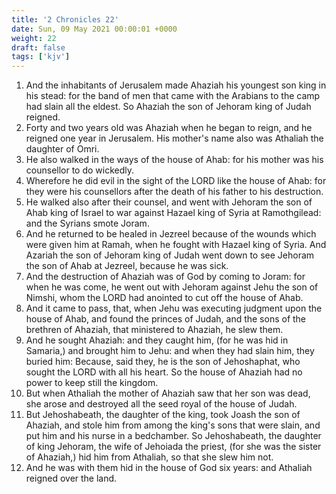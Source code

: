 ```yaml
---
title: '2 Chronicles 22'
date: Sun, 09 May 2021 00:00:01 +0000
weight: 22
draft: false
tags: ['kjv'] 
---
```


1. And the inhabitants of Jerusalem made Ahaziah his youngest son king in his stead: for the band of men that came with the Arabians to the camp had slain all the eldest. So Ahaziah the son of Jehoram king of Judah reigned.
2. Forty and two years old was Ahaziah when he began to reign, and he reigned one year in Jerusalem. His mother's name also was Athaliah the daughter of Omri.
3. He also walked in the ways of the house of Ahab: for his mother was his counsellor to do wickedly.
4. Wherefore he did evil in the sight of the LORD like the house of Ahab: for they were his counsellors after the death of his father to his destruction.
5. He walked also after their counsel, and went with Jehoram the son of Ahab king of Israel to war against Hazael king of Syria at Ramothgilead: and the Syrians smote Joram.
6. And he returned to be healed in Jezreel because of the wounds which were given him at Ramah, when he fought with Hazael king of Syria. And Azariah the son of Jehoram king of Judah went down to see Jehoram the son of Ahab at Jezreel, because he was sick.
7. And the destruction of Ahaziah was of God by coming to Joram: for when he was come, he went out with Jehoram against Jehu the son of Nimshi, whom the LORD had anointed to cut off the house of Ahab.
8. And it came to pass, that, when Jehu was executing judgment upon the house of Ahab, and found the princes of Judah, and the sons of the brethren of Ahaziah, that ministered to Ahaziah, he slew them.
9. And he sought Ahaziah: and they caught him, (for he was hid in Samaria,) and brought him to Jehu: and when they had slain him, they buried him: Because, said they, he is the son of Jehoshaphat, who sought the LORD with all his heart. So the house of Ahaziah had no power to keep still the kingdom.
10. But when Athaliah the mother of Ahaziah saw that her son was dead, she arose and destroyed all the seed royal of the house of Judah.
11. But Jehoshabeath, the daughter of the king, took Joash the son of Ahaziah, and stole him from among the king's sons that were slain, and put him and his nurse in a bedchamber. So Jehoshabeath, the daughter of king Jehoram, the wife of Jehoiada the priest, (for she was the sister of Ahaziah,) hid him from Athaliah, so that she slew him not.
12. And he was with them hid in the house of God six years: and Athaliah reigned over the land.
